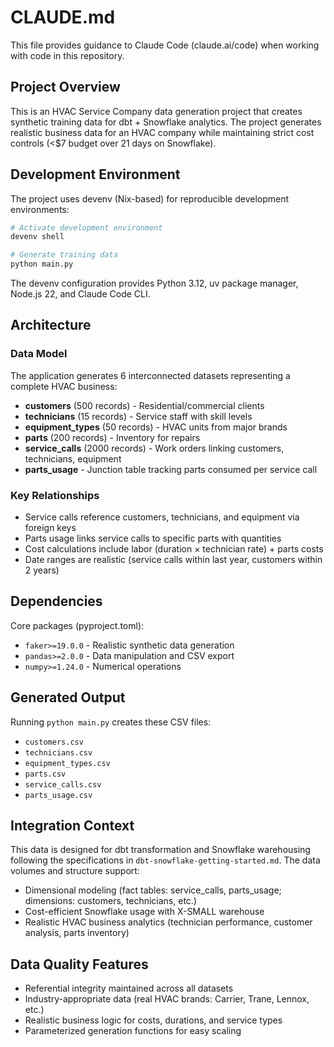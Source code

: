 # CLAUDE.md

This file provides guidance to Claude Code (claude.ai/code) when working with code in this repository.

## Project Overview

This is an HVAC Service Company data generation project that creates synthetic training data for dbt + Snowflake analytics. The project generates realistic business data for an HVAC company while maintaining strict cost controls (<$7 budget over 21 days on Snowflake).

## Development Environment

The project uses devenv (Nix-based) for reproducible development environments:

```bash
# Activate development environment
devenv shell

# Generate training data
python main.py
```

The devenv configuration provides Python 3.12, uv package manager, Node.js 22, and Claude Code CLI.

## Architecture

### Data Model
The application generates 6 interconnected datasets representing a complete HVAC business:

- **customers** (500 records) - Residential/commercial clients
- **technicians** (15 records) - Service staff with skill levels  
- **equipment_types** (50 records) - HVAC units from major brands
- **parts** (200 records) - Inventory for repairs
- **service_calls** (2000 records) - Work orders linking customers, technicians, equipment
- **parts_usage** - Junction table tracking parts consumed per service call

### Key Relationships
- Service calls reference customers, technicians, and equipment via foreign keys
- Parts usage links service calls to specific parts with quantities
- Cost calculations include labor (duration × technician rate) + parts costs
- Date ranges are realistic (service calls within last year, customers within 2 years)

## Dependencies

Core packages (pyproject.toml):
- `faker>=19.0.0` - Realistic synthetic data generation
- `pandas>=2.0.0` - Data manipulation and CSV export  
- `numpy>=1.24.0` - Numerical operations

## Generated Output

Running `python main.py` creates these CSV files:
- `customers.csv`
- `technicians.csv`
- `equipment_types.csv` 
- `parts.csv`
- `service_calls.csv`
- `parts_usage.csv`

## Integration Context

This data is designed for dbt transformation and Snowflake warehousing following the specifications in `dbt-snowflake-getting-started.md`. The data volumes and structure support:

- Dimensional modeling (fact tables: service_calls, parts_usage; dimensions: customers, technicians, etc.)
- Cost-efficient Snowflake usage with X-SMALL warehouse
- Realistic HVAC business analytics (technician performance, customer analysis, parts inventory)

## Data Quality Features

- Referential integrity maintained across all datasets
- Industry-appropriate data (real HVAC brands: Carrier, Trane, Lennox, etc.)
- Realistic business logic for costs, durations, and service types
- Parameterized generation functions for easy scaling